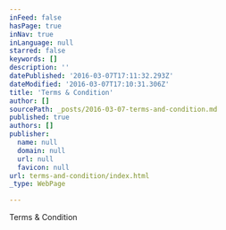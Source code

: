```yaml
---
inFeed: false
hasPage: true
inNav: true
inLanguage: null
starred: false
keywords: []
description: ''
datePublished: '2016-03-07T17:11:32.293Z'
dateModified: '2016-03-07T17:10:31.306Z'
title: 'Terms & Condition'
author: []
sourcePath: _posts/2016-03-07-terms-and-condition.md
published: true
authors: []
publisher:
  name: null
  domain: null
  url: null
  favicon: null
url: terms-and-condition/index.html
_type: WebPage

---
```

Terms & Condition